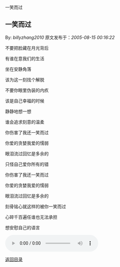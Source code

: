 一笑而过
## 一笑而过

By: *billyzhang2010* 原文发布于：*2005-08-15 00:16:22*

不要把脸藏在月光背后

有谁在意我们的生活

坐在安静角落

该为这一刻找个解脱

不要你眼里伪装的内疚

该是自己幸福的时候

静静地想一想

谁会追求刻意的温柔

你伤害了我还一笑而过

你爱的贪婪我爱的懦弱

眼泪流过回忆是多余的

只怪自己爱你所有的错

你伤害了我还一笑而过

你爱的贪婪我爱的懦弱

眼泪流过回忆是多余的

刻骨铭心就这样的被你一笑而过

心碎千百遍任谁也无法承担

想安慰自己的语言

![一笑而过](http&#58;//play.5308.com/newmusictt90/music_tt9006/0575/368697.wma)

[返回目录](index.html)
